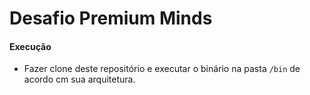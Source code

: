 # Desafio Premium Minds


#### Execução

* Fazer clone deste repositório e executar o binário na pasta `/bin` de acordo cm sua arquitetura.